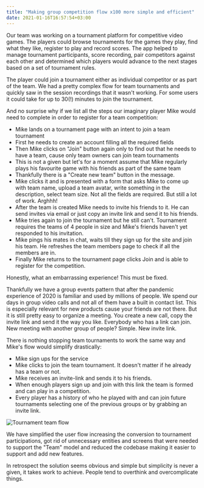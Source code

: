 ```yaml
---
title: "Making group competition flow x100 more simple and efficient"
date: 2021-01-16T16:57:54+03:00
---
```


Our team was working on a tournament platform for competitive video games. The players could browse tournaments for the games they play, find what they like, register to play and record scores. The app helped to manage tournament participants, score recording, pair competitors against each other and determined which players would advance to the next stages based on a set of tournament rules.

The player could join a tournament either as individual competitor or as part of the team. We had a pretty complex flow for team tournaments and quickly saw in the session recordings that it wasn't working. For some users it could take for up to 30(!) minutes to join the tournament. 

And no surprise why if we list all the steps our imaginary player Mike would need to complete in order to register for a team competition:

- Mike lands on a tournament page with an intent to join a team tournament
- First he needs to create an account filling all the required fields
- Then Mike clicks on "Join" button again only to find out that he needs to have a team, cause only team owners can join team tournaments
- This is not a given but let's for a moment assume that Mike regularly plays his favourite game with his friends as part of the same team
- Thankfully there is a "Create new team" button in the message. 
- Mike clicks it and is presented with a form that asks Mike to come up with team name, upload a team avatar, write something in the description, select team size. Not all the fields are required. But still a lot of work. Arghhh!
- After the team is created Mike needs to invite his friends to it. He can send invites via email or just copy an invite link and send it to his friends.
- Mike tries again to join the tournament but he still can't. Tournament requires the teams of 4 people in size and Mike's friends haven't yet responded to his invitation.
- Mike pings his mates in chat, waits till they sign up for the site and join his team. He refreshes the team members page to check if all the members are in.
- Finally Mike returns to the tournament page clicks Join and is able to register for the competition.

Honestly, what an embarrassing experience! This must be fixed. 

Thankfully we have a group events pattern that after the pandemic experience of 2020 is familiar and used by millions of people. We spend our days in group video calls and not all of them have a built in contact list. This is especially relevant for new products cause your friends are not there. But it is still pretty easy to organize a meeting. You create a new call, copy the invite link and send it the way you like. Everybody who has a link can join. New meeting with another group of people? Simple. New invite link.

There is nothing stopping team tournaments to work the same way and Mike's flow would simplify drastically:

- Mike sign ups for the service
- Mike clicks to join the team tournament. It doesn't matter if he already has a team or not.
- Mike receives an invite-link and sends it to his friends.
- When enough players sign up and join with this link the team is formed and can play in a competition.
- Every player has a history of who he played with and can join future tournaments selecting one of the previous groups or by grabbing an invite link.

![Tournament team flow](/img/posts/tournament-team-flow.png)

We have simplified the user flow increasing the conversion to tournament participations, got rid of unnecessary entities and screens that were needed to support the "Team" model and reduced the codebase making it easier to support and add new features.

In retrospect the solution seems obvious and simple but simplicity is never a given, it takes work to achieve. People tend to overthink and overcomplicate things.